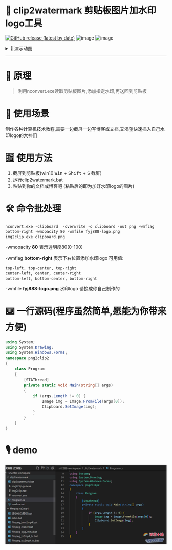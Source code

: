 # 📣 clip2watermark 剪贴板图片加水印logo工具
[![GitHub release (latest by date)](https://img.shields.io/github/v/release/sh2288/clip2watermark?display_name=tag&label=%E6%9C%80%E6%96%B0%E7%89%88%E6%9C%AC)](https://github.com/sh2288/clip2watermark/releases/latest) ![image](https://img.shields.io/badge/.NET-4.5.2-brightgreen?style=flat&logo=.net) ![image](https://img.shields.io/badge/windows/xp/7/8/10-x86/x64-blue?style=flat&logo=windows)

<details> <summary>🎥 演示动图</summary>

![演示动图](clip2watermark-demo.gif)

</details>

---

# 🔎 原理
> 利用nconvert.exe读取剪贴板图片,添加指定水印,再送回到剪贴板
# 🌈 使用场景
制作各种计算机技术教程,需要一边截屏一边写博客或文档,又渴望快速插入自己水印logo的大神们
# 🈯 使用方法 
1. 截屏到剪贴板(win10 <kbd>Win</kbd> + <kbd>Shift</kbd> + <kbd>S</kbd> 截屏)
2. 运行clip2watermark.bat
3. 粘贴到你的文档或博客吧 (粘贴后的即为加好水印logo的图片)
# 🛠 命令批处理
```batch
nconvert.exe -clipboard  -overwrite -o clipboard -out png -wmflag bottom-right -wmopacity 80 -wmfile fyj888-logo.png
img2clip.exe clipboard.png
```
-wmopacity **80** 表示透明度80(0-100)

-wmflag **bottom-right** 表示下右位置添加水印logo 可用值:

    top-left, top-center, top-right
    center-left, center, center-right
    bottom-left, bottom-center, bottom-right

-wmfile **fyj888-logo.png** 水印logo 请换成你自己制作的

# ⌨️ 一行源码(程序虽然简单,愿能为你带来方便)
```c#
using System;
using System.Drawing;
using System.Windows.Forms;
namespace png2clip2
{
	class Program
	{
		[STAThread]
		private static void Main(string[] args)
		{
			if (args.Length != 0) {
				Image img = Image.FromFile(args[0]);
				Clipboard.SetImage(img);
			}
		}
	}
}
```
# 🎙️ demo
![演示图片](demo.png)